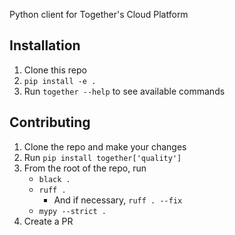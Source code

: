 Python client for Together's Cloud Platform

## Installation
1. Clone this repo
2. `pip install -e .`
3. Run `together --help` to see available commands

## Contributing
1. Clone the repo and make your changes
2. Run `pip install together['quality']`
3. From the root of the repo, run
    - `black .`
    - `ruff .`
      - And if necessary, `ruff . --fix`
    - `mypy --strict .`
4. Create a PR
